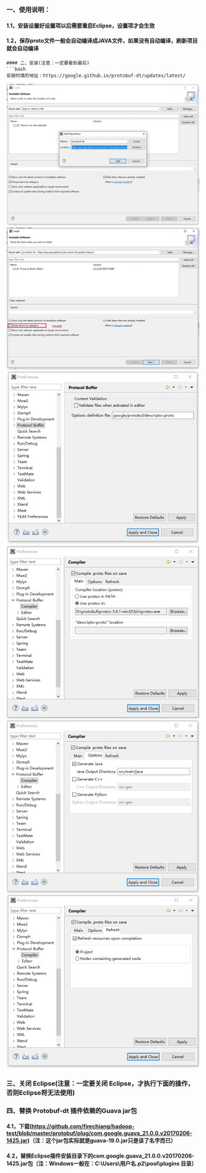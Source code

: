 ### 一、使用说明：
#### 1.1，安装设置好设置项以后需要重启Eclipse，设置项才会生效
#### 1.2，保存proto文件一般会自动编译成JAVA文件，如果没有自动编译，刷新项目就会自动编译
```
#### 二、安装(注意：一定要看到最后)
```bash
安装时填的地址：https://google.github.io/protobuf-dt/updates/latest/
```
![image](https://github.com/firechiang/hadoop-test/blob/master/protobuf/image/1.png)
![image](https://github.com/firechiang/hadoop-test/blob/master/protobuf/image/2.png)
![image](https://github.com/firechiang/hadoop-test/blob/master/protobuf/image/3.png)
![image](https://github.com/firechiang/hadoop-test/blob/master/protobuf/image/4.png)
![image](https://github.com/firechiang/hadoop-test/blob/master/protobuf/image/5.png)
![image](https://github.com/firechiang/hadoop-test/blob/master/protobuf/image/6.png)

### 三、关闭 Eclipse(注意：一定要关闭 Eclipse，才执行下面的操作，否则Eclipse将无法使用)
### 四、替换 Protobuf-dt 插件依赖的Guava jar包
#### 4.1，下载(https://github.com/firechiang/hadoop-test/blob/master/protobuf/plug/com.google.guava_21.0.0.v20170206-1425.jar)（注：这个jar包实际就是guava-19.0.jar只是该了名字而已）
#### 4.2，替换Eclipse插件安装目录下的com.google.guava_21.0.0.v20170206-1425.jar包（注：Windows一般在：C:\Users\用户名\.p2\pool\plugins 目录）